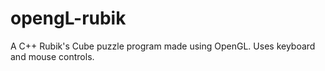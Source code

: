 # opengL-rubik
A C++ Rubik's Cube puzzle program made using OpenGL. Uses keyboard and mouse controls.
